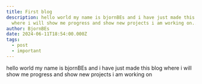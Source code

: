 ```yaml
---
title: First blog
description: hello world my name is bjornBEs and i have just made this blog
  where i will show me progress and show new projects i am working on...
author: BjornBEs
date: 2024-06-11T18:54:00.000Z
tags:
  - post
  - important
---
```

hello world my name is bjornBEs and i have just made this blog where i will show me progress and show new projects i am working on
